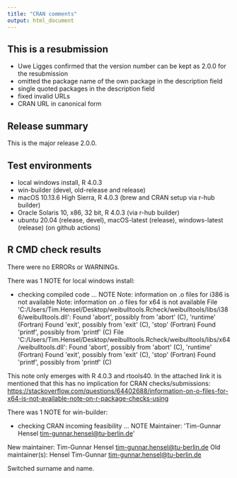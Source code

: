```yaml
---
title: "CRAN comments"
output: html_document
---
```


## This is a resubmission

* Uwe Ligges confirmed that the version number can be kept as 2.0.0 for the resubmission
* omitted the package name of the own package in the description field
* single quoted packages in the description field
* fixed invalid URLs
* CRAN URL in canonical form 

## Release summary

This is the major release 2.0.0.

## Test environments

* local windows install, R 4.0.3
* win-builder (devel, old-release and release)
* macOS 10.13.6 High Sierra, R 4.0.3 (brew and CRAN setup via r-hub builder)
* Oracle Solaris 10, x86, 32 bit, R 4.0.3 (via r-hub builder)
* ubuntu 20.04 (release, devel), macOS-latest (release), windows-latest (release) (on github actions)

## R CMD check results

There were no ERRORs or WARNINGs. 
  
There was 1 NOTE for local windows install:

* checking compiled code ... NOTE
  Note: information on .o files for i386 is not available
  Note: information on .o files for x64 is not available
  File 'C:/Users/Tim.Hensel/Desktop/weibulltools.Rcheck/weibulltools/libs/i386/weibulltools.dll':
    Found 'abort', possibly from 'abort' (C), 'runtime' (Fortran)
    Found 'exit', possibly from 'exit' (C), 'stop' (Fortran)
    Found 'printf', possibly from 'printf' (C)
  File 'C:/Users/Tim.Hensel/Desktop/weibulltools.Rcheck/weibulltools/libs/x64/weibulltools.dll':
    Found 'abort', possibly from 'abort' (C), 'runtime' (Fortran)
    Found 'exit', possibly from 'exit' (C), 'stop' (Fortran)
    Found 'printf', possibly from 'printf' (C)
    
This note only emerges with R 4.0.3 and rtools40.
In the attached link it is mentioned that this has no implication for CRAN checks/submissions: 
https://stackoverflow.com/questions/64402688/information-on-o-files-for-x64-is-not-available-note-on-r-package-checks-using

There was 1 NOTE for win-builder:

* checking CRAN incoming feasibility ... NOTE
Maintainer: 'Tim-Gunnar Hensel <tim-gunnar.hensel@tu-berlin.de>'

New maintainer:
  Tim-Gunnar Hensel <tim-gunnar.hensel@tu-berlin.de>
Old maintainer(s):
  Hensel Tim-Gunnar <tim-gunnar.hensel@tu-berlin.de>

Switched surname and name. 
